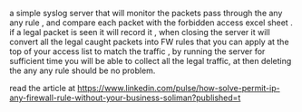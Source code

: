 a simple syslog server that will monitor the packets pass through the any any rule , and compare each packet with the forbidden access excel sheet .
if a legal packet is seen it will record it , when closing the server it will convert all the legal caught packets into FW rules that you can apply at the top of your access list to match the traffic  , by running the server for sufficient time you will be able to collect all the legal traffic, at then deleting the any any rule should be no problem.


read the article  at https://www.linkedin.com/pulse/how-solve-permit-ip-any-firewall-rule-without-your-business-soliman?published=t
